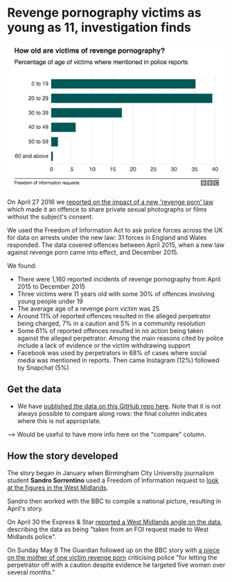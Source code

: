 # Revenge pornography victims as young as 11, investigation finds

![](https://raw.githubusercontent.com/BBC-Data-Unit/revenge-porn/master/revenge_porn_victim_ages.png)

On April 27 2016 we [reported on the impact of a new 'revenge porn' law](http://www.bbc.co.uk/news/uk-england-36054273) which made it an offence to share private sexual photographs or films without the subject's consent.

We used the Freedom of Information Act to ask police forces across the UK for data on arrests under the new law: 31 forces in England and Wales responded. The data covered offences between April 2015, when a new law against revenge porn came into effect, and December 2015.

We found:

* There were 1,160 reported incidents of revenge pornography from April 2015 to December 2015
* Three victims were 11 years old with some 30% of offences involving young people under 19
* The average age of a revenge porn victim was 25
* Around 11% of reported offences resulted in the alleged perpetrator being charged, 7% in a caution and 5% in a community resolution
* Some 61% of reported offences resulted in no action being taken against the alleged perpetrator. Among the main reasons cited by police include a lack of evidence or the victim withdrawing support
* Facebook was used by perpetrators in 68% of cases where social media was mentioned in reports. Then came Instagram (12%) followed by Snapchat (5%)

## Get the data

* We have [published the data on this GitHub repo here](https://github.com/BBC-Data-Unit/revenge-porn/blob/master/revengedata%20NB%20-%20NOT%20ALWAYS%20POSSIBLE%20TO%20COMPARE%20ALONG%20ROWS%20-%20SEE%20COLUMN%20S%20%20-%20Sheet1.csv). Note that it is not always possible to compare along rows: the final column indicates where this is not appropriate.

--> Would be useful to have more info here on the "compare" column.

## How the story developed

The story began in January when Birmingham City University journalism student **Sandro Sorrentino** used a Freedom of Information request to [look at the figures in the West Midlands](http://brumbynumbers.com/473-2/).

Sandro then worked with the BBC to compile a national picture, resulting in April's story.

On April 30 the Express & Star [reported a West Midlands angle on the data](http://www.expressandstar.com/news/crime/2016/04/30/13-year-old-a-victim-of-revenge-porn-attack/), describing the data as being "taken from an FOI request made to West Midlands police".

On Sunday May 8 The Guardian followed up on the BBC story with [a piece on the mother of one victim revenge porn](https://www.theguardian.com/technology/2016/may/08/revenge-porn-decision-sparks-anger-at-police) criticising police "for letting the perpetrator off with a caution despite evidence he targeted five women over several months."
